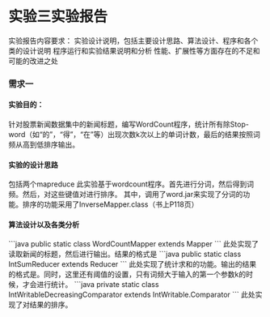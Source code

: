 <h1>实验三实验报告</h1>
实验报告内容要求：
实验设计说明，包括主要设计思路、算法设计、程序和各个类的设计说明
程序运行和实验结果说明和分析
性能、扩展性等方面存在的不足和可能的改进之处
<h3>需求一</h3>
<h4>实验目的：</h4>
针对股票新闻数据集中的新闻标题，编写WordCount程序，统计所有除Stop-word（如“的”，“得”，“在”等）出现次数k次以上的单词计数，最后的结果按照词频从高到低排序输出。
<h4>实验的设计思路</h4>
包括两个mapreduce
此实验基于wordcount程序。首先进行分词，然后得到词频。然后，对这些键值对进行排序。
其中，调用了word.jar来实现了分词的功能。排序的功能采用了InverseMapper.class（书上P118页）
<h4>算法设计以及各类分析</h4>
```java 
public static class WordCountMapper extends Mapper<LongWritable,Text,Text,IntWritable>
```
此处实现了读取新闻的标题，然后进行输出。结果的格式是<phrase, num>
```java
public static class IntSumReducer extends Reducer<Text,IntWritable,Text,IntWritable>
```
此处实现了统计求和的功能。输出的结果的格式是<phrase,sum of the count>。同时，这里还有阈值的设置，只有词频大于输入的第一个参数k的时候，才会进行统计。
```java
private static class IntWritableDecreasingComparator extends IntWritable.Comparator
```
此处实现了对结果的排序。







